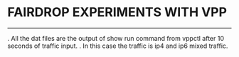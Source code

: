 # FAIRDROP EXPERIMENTS WITH VPP
---
. All the dat files are the output of show run command from vppctl after 10 seconds of traffic input.
. In this case the traffic is ip4 and ip6 mixed traffic.
